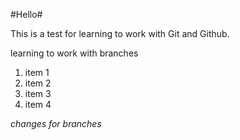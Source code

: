 #Hello#

This is a test for learning to work with Git and Github.

learning to work with branches

 1. item 1
 2. item 2
 3. item 3
 4. item 4

*changes for branches*